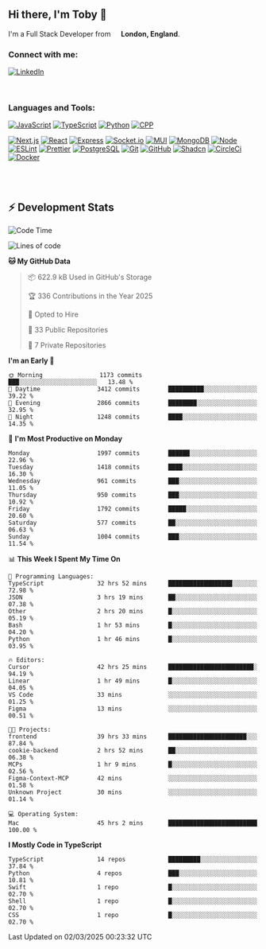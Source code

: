 ## Hi there, I'm Toby 👋

I'm a Full Stack Developer from <img src="https://cdn-icons-png.flaticon.com/512/197/197374.png" width="13" /> **London, England**.

### Connect with me:

[![LinkedIn][linkedin-shield]][linkedin-url]

<br />

### Languages and Tools:

[![JavaScript][JavaScript]][JavaScript-url] [![TypeScript][TypeScript]][TypeScript-url] [![Python][Python]][Python-url] [![CPP][CPP]][CPP-url]

[![Next.js][Next.js]][Next-url] [![React][React.js]][React-url] [![Express][Express.js]][Express-url] [![Socket.io][SocketIo]][SocketIo-url] [![MUI][MUI]][MUI-url] [![MongoDB][MongoDB]][Mongo-url] [![Node][Node.js]][Node-url] [![ESLint][ESLint]][ESLint-url] [![Prettier][Prettier]][Prettier-url] [![PostgreSQL][PostgreSQL]][PostgreSQL-url] [![Git][Git]][Git-url] [![GitHub][GitHub]][GitHub-url] [![Shadcn][Shadcn]][Shadcn-url] [![CircleCi][CircleCi]][CircleCi-url] [![Docker][Docker]][Docker-url]

<br />
<br />

## :zap: Development Stats

<!--START_SECTION:waka-->
![Code Time](http://img.shields.io/badge/Code%20Time-1%2C239%20hrs%202%20mins-blue)

![Lines of code](https://img.shields.io/badge/From%20Hello%20World%20I%27ve%20Written-3.4%20million%20lines%20of%20code-blue)

**🐱 My GitHub Data** 

> 📦 622.9 kB Used in GitHub's Storage 
 > 
> 🏆 336 Contributions in the Year 2025
 > 
> 💼 Opted to Hire
 > 
> 📜 33 Public Repositories 
 > 
> 🔑 7 Private Repositories 
 > 
**I'm an Early 🐤** 

```text
🌞 Morning                1173 commits        ███░░░░░░░░░░░░░░░░░░░░░░   13.48 % 
🌆 Daytime                3412 commits        ██████████░░░░░░░░░░░░░░░   39.22 % 
🌃 Evening                2866 commits        ████████░░░░░░░░░░░░░░░░░   32.95 % 
🌙 Night                  1248 commits        ████░░░░░░░░░░░░░░░░░░░░░   14.35 % 
```
📅 **I'm Most Productive on Monday** 

```text
Monday                   1997 commits        ██████░░░░░░░░░░░░░░░░░░░   22.96 % 
Tuesday                  1418 commits        ████░░░░░░░░░░░░░░░░░░░░░   16.30 % 
Wednesday                961 commits         ███░░░░░░░░░░░░░░░░░░░░░░   11.05 % 
Thursday                 950 commits         ███░░░░░░░░░░░░░░░░░░░░░░   10.92 % 
Friday                   1792 commits        █████░░░░░░░░░░░░░░░░░░░░   20.60 % 
Saturday                 577 commits         ██░░░░░░░░░░░░░░░░░░░░░░░   06.63 % 
Sunday                   1004 commits        ███░░░░░░░░░░░░░░░░░░░░░░   11.54 % 
```


📊 **This Week I Spent My Time On** 

```text
💬 Programming Languages: 
TypeScript               32 hrs 52 mins      ██████████████████░░░░░░░   72.98 % 
JSON                     3 hrs 19 mins       ██░░░░░░░░░░░░░░░░░░░░░░░   07.38 % 
Other                    2 hrs 20 mins       █░░░░░░░░░░░░░░░░░░░░░░░░   05.19 % 
Bash                     1 hr 53 mins        █░░░░░░░░░░░░░░░░░░░░░░░░   04.20 % 
Python                   1 hr 46 mins        █░░░░░░░░░░░░░░░░░░░░░░░░   03.95 % 

🔥 Editors: 
Cursor                   42 hrs 25 mins      ████████████████████████░   94.19 % 
Linear                   1 hr 49 mins        █░░░░░░░░░░░░░░░░░░░░░░░░   04.05 % 
VS Code                  33 mins             ░░░░░░░░░░░░░░░░░░░░░░░░░   01.25 % 
Figma                    13 mins             ░░░░░░░░░░░░░░░░░░░░░░░░░   00.51 % 

🐱‍💻 Projects: 
frontend                 39 hrs 33 mins      ██████████████████████░░░   87.84 % 
cookie-backend           2 hrs 52 mins       ██░░░░░░░░░░░░░░░░░░░░░░░   06.38 % 
MCPs                     1 hr 9 mins         █░░░░░░░░░░░░░░░░░░░░░░░░   02.56 % 
Figma-Context-MCP        42 mins             ░░░░░░░░░░░░░░░░░░░░░░░░░   01.58 % 
Unknown Project          30 mins             ░░░░░░░░░░░░░░░░░░░░░░░░░   01.14 % 

💻 Operating System: 
Mac                      45 hrs 2 mins       █████████████████████████   100.00 % 
```

**I Mostly Code in TypeScript** 

```text
TypeScript               14 repos            █████████░░░░░░░░░░░░░░░░   37.84 % 
Python                   4 repos             ███░░░░░░░░░░░░░░░░░░░░░░   10.81 % 
Swift                    1 repo              █░░░░░░░░░░░░░░░░░░░░░░░░   02.70 % 
Shell                    1 repo              █░░░░░░░░░░░░░░░░░░░░░░░░   02.70 % 
CSS                      1 repo              █░░░░░░░░░░░░░░░░░░░░░░░░   02.70 % 
```




 Last Updated on 02/03/2025 00:23:32 UTC
<!--END_SECTION:waka-->


<!-- MARKDOWN LINKS & IMAGES -->
<!-- https://www.markdownguide.org/basic-syntax/#reference-style-links -->

[CPP-url]: https://cplusplus.com/
[CPP]: https://img.shields.io/badge/-C++-blue?style=for-the-badge&logo=cplusplus
[JavaScript-url]: https://developer.mozilla.org/en-US/docs/Web/JavaScript
[JavaScript]: https://shields.io/badge/JavaScript-F7DF1E?logo=JavaScript&logoColor=000&style=for-the-badge
[TypeScript-url]: https://www.typescriptlang.org/
[TypeScript]: https://shields.io/badge/TypeScript-3178C6?logo=TypeScript&logoColor=FFF&style=for-the-badge
[Python-url]: https://www.python.org/
[Python]: https://img.shields.io/badge/python-3670A0?style=for-the-badge&logo=python&logoColor=ffdd54
[linkedin-shield]: https://img.shields.io/badge/LinkedIn-0077B5?style=for-the-badge&logo=linkedin&logoColor=white
[linkedin-url]: https://linkedin.com/in/toby-dixon-smith/
[Next.js]: https://img.shields.io/badge/next.js-000000?style=for-the-badge&logo=nextdotjs&logoColor=white
[Next-url]: https://nextjs.org/
[React.js]: https://img.shields.io/badge/React-20232A?style=for-the-badge&logo=react&logoColor=61DAFB
[React-url]: https://reactjs.org/
[Express.js]: https://img.shields.io/badge/Express.js-404D59?style=for-the-badge&logo=express
[Express-url]: https://expressjs.com/
[Node.js]: https://img.shields.io/badge/Node.js-43853D?style=for-the-badge&logo=node.js&logoColor=white
[Node-url]: https://nodejs.org/
[MongoDB]: https://img.shields.io/badge/MongoDB-4EA94B?style=for-the-badge&logo=mongodb&logoColor=white
[Mongo-url]: https://www.mongodb.com/
[ESLint]: https://img.shields.io/badge/eslint-3A33D1?style=for-the-badge&logo=eslint&logoColor=white
[ESLint-url]: https://eslint.org/
[Prettier]: https://img.shields.io/badge/prettier-1A2C34?style=for-the-badge&logo=prettier&logoColor=F7BA3E
[Prettier-url]: https://prettier.io/
[SocketIo-url]: https://socket.io/
[SocketIo]: https://img.shields.io/badge/Socket.io-010101?style=for-the-badge&logo=socket.io&badgeColor=010101
[MUI-url]: https://mui.com/
[MUI]: https://img.shields.io/badge/MUI-%230081CB.svg?style=for-the-badge&logo=mui&logoColor=white
[PostgreSQL-url]: https://www.postgresql.org/
[PostgreSQL]: https://img.shields.io/badge/postgresql-4169e1?style=for-the-badge&logo=postgresql&logoColor=white
[Git-url]: https://git-scm.com/
[Git]: https://img.shields.io/badge/GIT-E44C30?style=for-the-badge&logo=git&logoColor=white
[GitHub-url]: https://github.com/
[GitHub]: https://img.shields.io/badge/GitHub-100000?style=for-the-badge&logo=github&logoColor=white
[Shadcn-url]: https://ui.shadcn.com/
[Shadcn]: https://img.shields.io/badge/shadcn%2Fui-000?logo=shadcnui&logoColor=fff&style=for-the-badge
[CircleCi-url]: https://ui.shadcn.com/
[CircleCi]: https://img.shields.io/badge/circleci-343434?logo=circleci&logoColor=fff&style=for-the-badge
[Docker-url]: https://ui.shadcn.com/
[Docker]: https://img.shields.io/badge/docker-2496ED?logo=docker&logoColor=fff&style=for-the-badge
